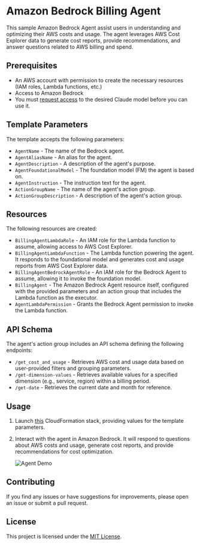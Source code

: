 # Amazon Bedrock Billing Agent


This sample Amazon Bedrock Agent assist users in understanding and optimizing their AWS costs and usage. The agent leverages AWS Cost Explorer data to generate cost reports, provide recommendations, and answer questions related to AWS billing and spend.

## Prerequisites

- An AWS account with permission to create the necessary resources (IAM roles, Lambda functions, etc.)
- Access to Amazon Bedrock
- You must [request access](https://docs.aws.amazon.com/bedrock/latest/userguide/model-access.html) to the desired Claude model before you can use it.

## Template Parameters

The template accepts the following parameters:

- `AgentName` - The name of the Bedrock agent.
- `AgentAliasName` - An alias for the agent.
- `AgentDescription` - A description of the agent's purpose.
- `AgentFoundationalModel` - The foundation model (FM) the agent is based on.
- `AgentInstruction` - The instruction text for the agent.
- `ActionGroupName` - The name of the agent's action group.
- `ActionGroupDescription` - A description of the agent's action group.

## Resources

The following resources are created:

- `BillingAgentLambdaRole` - An IAM role for the Lambda function to assume, allowing access to AWS Cost Explorer.
- `BillingAgentLambdaFunction` - The Lambda function powering the agent. It responds to the foundational model and generates cost and usage reports from AWS Cost Explorer data.
- `BillingAgentBedrockAgentRole` - An IAM role for the Bedrock Agent to assume, allowing it to invoke the foundation model.
- `BillingAgent` - The Amazon Bedrock Agent resource itself, configured with the provided parameters and an action group that includes the Lambda function as the executor.
- `AgentLambdaPermission` - Grants the Bedrock Agent permission to invoke the Lambda function.

## API Schema

The agent's action group includes an API schema defining the following endpoints:

- `/get_cost_and_usage` - Retrieves AWS cost and usage data based on user-provided filters and grouping parameters.
- `/get-dimension-values` - Retrieves available values for a specified dimension (e.g., service, region) within a billing period.
- `/get-date` - Retrieves the current date and month for reference.

## Usage

1. Launch [this](agent_template.yaml) CloudFormation stack, providing values for the template parameters.
2. Interact with the agent in Amazon Bedrock. It will respond to questions about AWS costs and usage, generate cost reports, and provide recommendations for cost optimization.


    ![Agent Demo](static/agent-demo.gif)

## Contributing

If you find any issues or have suggestions for improvements, please open an issue or submit a pull request.


## License

This project is licensed under the [MIT License](LICENSE).
